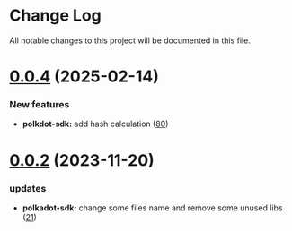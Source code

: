 
# Change Log

All notable changes to this project will be documented in this file.

# [0.0.4](https://github.com/mmdi1/go-wallet-sdk) (2025-02-14)

### New features

- **polkdot-sdk:** add hash calculation ([80](https://github.com/mmdi1/go-wallet-sdk/pull/80))

# [0.0.2](https://github.com/mmdi1/go-wallet-sdk) (2023-11-20)

### updates

- **polkadot-sdk:** change some files name and remove some unused libs ([21](https://github.com/mmdi1/go-wallet-sdk/pull/21))
